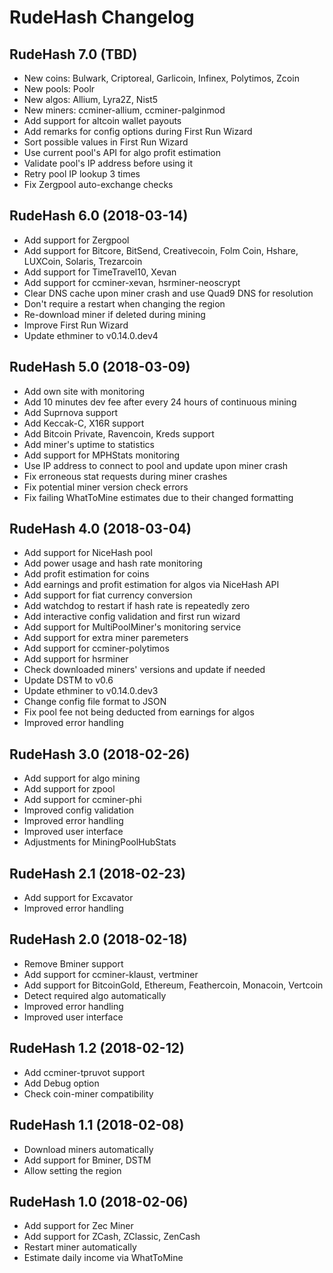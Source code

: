 # RudeHash Changelog

## RudeHash 7.0 (TBD)

* New coins: Bulwark, Criptoreal, Garlicoin, Infinex, Polytimos, Zcoin
* New pools: Poolr
* New algos: Allium, Lyra2Z, Nist5
* New miners: ccminer-allium, ccminer-palginmod
* Add support for altcoin wallet payouts
* Add remarks for config options during First Run Wizard
* Sort possible values in First Run Wizard
* Use current pool's API for algo profit estimation
* Validate pool's IP address before using it
* Retry pool IP lookup 3 times
* Fix Zergpool auto-exchange checks

## RudeHash 6.0 (2018-03-14)

* Add support for Zergpool
* Add support for Bitcore, BitSend, Creativecoin, Folm Coin, Hshare, LUXCoin, Solaris, Trezarcoin
* Add support for TimeTravel10, Xevan
* Add support for ccminer-xevan, hsrminer-neoscrypt
* Clear DNS cache upon miner crash and use Quad9 DNS for resolution
* Don't require a restart when changing the region
* Re-download miner if deleted during mining
* Improve First Run Wizard
* Update ethminer to v0.14.0.dev4

## RudeHash 5.0 (2018-03-09)

* Add own site with monitoring
* Add 10 minutes dev fee after every 24 hours of continuous mining
* Add Suprnova support
* Add Keccak-C, X16R support
* Add Bitcoin Private, Ravencoin, Kreds support
* Add miner's uptime to statistics
* Add support for MPHStats monitoring
* Use IP address to connect to pool and update upon miner crash
* Fix erroneous stat requests during miner crashes
* Fix potential miner version check errors
* Fix failing WhatToMine estimates due to their changed formatting

## RudeHash 4.0 (2018-03-04)

* Add support for NiceHash pool
* Add power usage and hash rate monitoring
* Add profit estimation for coins
* Add earnings and profit estimation for algos via NiceHash API
* Add support for fiat currency conversion
* Add watchdog to restart if hash rate is repeatedly zero
* Add interactive config validation and first run wizard
* Add support for MultiPoolMiner's monitoring service
* Add support for extra miner paremeters
* Add support for ccminer-polytimos
* Add support for hsrminer
* Check downloaded miners' versions and update if needed
* Update DSTM to v0.6
* Update ethminer to v0.14.0.dev3
* Change config file format to JSON
* Fix pool fee not being deducted from earnings for algos
* Improved error handling

## RudeHash 3.0 (2018-02-26)

* Add support for algo mining
* Add support for zpool
* Add support for ccminer-phi
* Improved config validation
* Improved error handling
* Improved user interface
* Adjustments for MiningPoolHubStats

## RudeHash 2.1 (2018-02-23)

* Add support for Excavator
* Improved error handling

## RudeHash 2.0 (2018-02-18)

* Remove Bminer support
* Add support for ccminer-klaust, vertminer
* Add support for BitcoinGold, Ethereum, Feathercoin, Monacoin, Vertcoin
* Detect required algo automatically
* Improved error handling
* Improved user interface


## RudeHash 1.2 (2018-02-12)

* Add ccminer-tpruvot support
* Add Debug option
* Check coin-miner compatibility


## RudeHash 1.1 (2018-02-08)

* Download miners automatically
* Add support for Bminer, DSTM
* Allow setting the region

## RudeHash 1.0 (2018-02-06)

* Add support for Zec Miner
* Add support for ZCash, ZClassic, ZenCash
* Restart miner automatically
* Estimate daily income via WhatToMine
